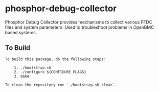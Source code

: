 # phosphor-debug-collector
Phosphor Debug Collector provides mechanisms to collect various FFDC files and
system parameters. Used to troubleshoot problems in OpenBMC based systems.

## To Build
```
To build this package, do the following steps:

    1. ./bootstrap.sh
    2. ./configure ${CONFIGURE_FLAGS}
    3. make

To clean the repository run `./bootstrap.sh clean`.
```
